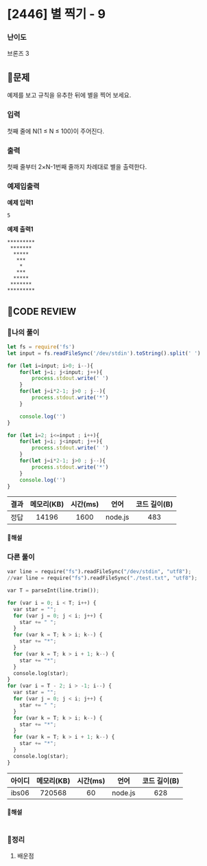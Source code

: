 # [2446] 별 찍기 - 9

### **난이도**
브론즈 3
## **📝문제**
예제를 보고 규칙을 유추한 뒤에 별을 찍어 보세요.
### **입력**
첫째 줄에 N(1 ≤ N ≤ 100)이 주어진다.
### **출력**
첫째 줄부터 2×N-1번째 줄까지 차례대로 별을 출력한다.
### **예제입출력**

**예제 입력1**

```
5
```

**예제 출력1**

```
*********
 *******
  *****
   ***
    *
   ***
  *****
 *******
*********
```
## **🧐CODE REVIEW**

### **🧾나의 풀이**

```js
let fs = require('fs')
let input = fs.readFileSync('/dev/stdin').toString().split(' ')

for (let i=input; i>0; i--){
    for(let j=i; j<input; j++){
        process.stdout.write(' ')
    }
    for(let j=i*2-1; j>0 ; j--){
        process.stdout.write('*')
    }

    console.log('')
}

for (let i=2; i<=input ; i++){
    for(let j=i; j<input; j++){
        process.stdout.write(' ')
    }
    for(let j=i*2-1; j>0 ; j--){
        process.stdout.write('*')
    }
    console.log('')
}
```

결과	| 메모리(KB) |	시간(ms) |	언어 |	코드 길이(B)
:----:|:-----:|:-----:|:-----:|:--------:
정답|14196|1600|node.js|483
#### **📝해설**

### **다른 풀이**

```python
var line = require("fs").readFileSync("/dev/stdin", "utf8");
//var line = require("fs").readFileSync("./test.txt", "utf8");

var T = parseInt(line.trim());

for (var i = 0; i < T; i++) {
  var star = "";
  for (var j = 0; j < i; j++) {
    star += " ";
  }
  for (var k = T; k > i; k--) {
    star += "*";
  }
  for (var k = T; k > i + 1; k--) {
    star += "*";
  }
  console.log(star);
}
for (var i = T - 2; i > -1; i--) {
  var star = "";
  for (var j = 0; j < i; j++) {
    star += " ";
  }
  for (var k = T; k > i; k--) {
    star += "*";
  }
  for (var k = T; k > i + 1; k--) {
    star += "*";
  }
  console.log(star);
}
```

아이디 | 메모리(KB) |	시간(ms) |	언어 |	코드 길이(B) 
:-----:|:-----:|:-----:|:----:|:--------:
ibs06|720568|60|node.js|628
#### **📝해설**

```js
```

### **🔖정리**

1. 배운점